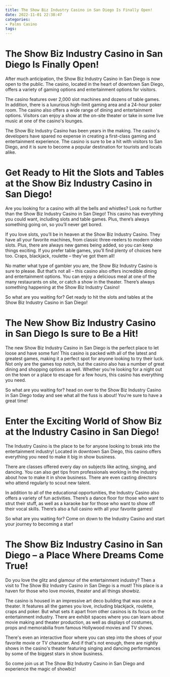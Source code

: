 ```yaml
---
title: The Show Biz Industry Casino in San Diego Is Finally Open!
date: 2022-11-01 22:38:47
categories:
- Palms Casino
tags:
---
```



#  The Show Biz Industry Casino in San Diego Is Finally Open!

After much anticipation, the Show Biz Industry Casino in San Diego is now open to the public. The casino, located in the heart of downtown San Diego, offers a variety of gaming options and entertainment options for visitors.

The casino features over 2,000 slot machines and dozens of table games. In addition, there is a luxurious high-limit gaming area and a 24-hour poker room. The casino also offers a wide range of dining and entertainment options. Visitors can enjoy a show at the on-site theater or take in some live music at one of the casino's lounges.

The Show Biz Industry Casino has been years in the making. The casino's developers have spared no expense in creating a first-class gaming and entertainment experience. The casino is sure to be a hit with visitors to San Diego, and it is sure to become a popular destination for tourists and locals alike.

#  Get Ready to Hit the Slots and Tables at the Show Biz Industry Casino in San Diego!

Are you looking for a casino with all the bells and whistles? Look no further than the Show Biz Industry Casino in San Diego! This casino has everything you could want, including slots and table games. Plus, there’s always something going on, so you’ll never get bored.

If you love slots, you’ll be in heaven at the Show Biz Industry Casino. They have all your favorite machines, from classic three-reelers to modern video slots. Plus, there are always new games being added, so you can keep things exciting. If you prefer table games, you’ll find plenty of choices here too. Craps, blackjack, roulette – they’ve got them all!

No matter what type of gambler you are, the Show Biz Industry Casino is sure to please. But that’s not all – this casino also offers incredible dining and entertainment options. You can enjoy a delicious meal at one of the many restaurants on site, or catch a show in the theater. There’s always something happening at the Show Biz Industry Casino!

So what are you waiting for? Get ready to hit the slots and tables at the Show Biz Industry Casino in San Diego!

#  The New Show Biz Industry Casino in San Diego Is sure to Be a Hit!

The new Show Biz Industry Casino in San Diego is the perfect place to let loose and have some fun! This casino is packed with all of the latest and greatest games, making it a perfect spot for anyone looking to try their luck. Not only are the games top notch, but the casino also has a number of great dining and shopping options as well. Whether you're looking for a night out on the town or a place to escape for a few hours, this casino has everything you need.

So what are you waiting for? head on over to the Show Biz Industry Casino in San Diego today and see what all the fuss is about! You're sure to have a great time!

#  Enter the Exciting World of Show Biz at the Industry Casino in San Diego!

The Industry Casino is the place to be for anyone looking to break into the entertainment industry! Located in downtown San Diego, this casino offers everything you need to make it big in show business.

There are classes offered every day on subjects like acting, singing, and dancing. You can also get tips from professionals working in the industry about how to make it in show business. There are even casting directors who attend regularly to scout new talent.

In addition to all of the educational opportunities, the Industry Casino also offers a variety of fun activities. There’s a dance floor for those who want to strut their stuff, as well as a karaoke bar for those who want to show off their vocal skills. There’s also a full casino with all your favorite games!

So what are you waiting for? Come on down to the Industry Casino and start your journey to becoming a star!

#  The Show Biz Industry Casino in San Diego – a Place Where Dreams Come True!

Do you love the glitz and glamour of the entertainment industry? Then a visit to The Show Biz Industry Casino in San Diego is a must! This place is a haven for those who love movies, theater and all things showbiz.

The casino is housed in an impressive art deco building that was once a theater. It features all the games you love, including blackjack, roulette, craps and poker. But what sets it apart from other casinos is its focus on the entertainment industry. There are exhibit spaces where you can learn about movie making and theater production, as well as displays of costumes, props and memorabilia from famous Hollywood movies and TV shows.

There's even an interactive floor where you can step into the shoes of your favorite movie or TV character. And if that's not enough, there are nightly shows in the casino's theater featuring singing and dancing performances by some of the biggest stars in show business.

So come join us at The Show Biz Industry Casino in San Diego and experience the magic of showbiz!